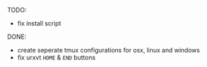 TODO:
* fix install script

DONE:
* create seperate tmux configurations for osx, linux and windows
* fix urxvt `HOME` & `END` buttons
